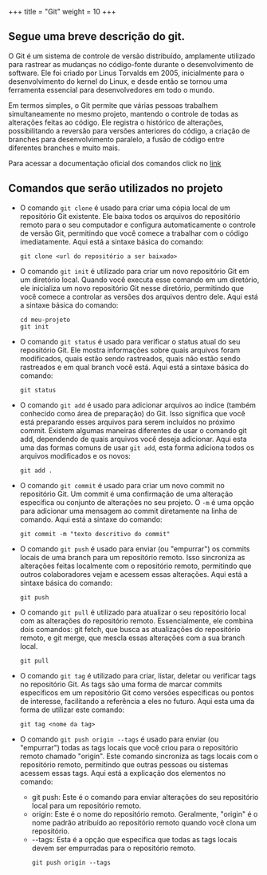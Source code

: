 +++
title = "Git"
weight = 10
+++

## Segue uma breve descrição do git.
O Git é um sistema de controle de versão distribuído, amplamente utilizado para rastrear as mudanças no código-fonte durante o desenvolvimento de software. Ele foi criado por Linus Torvalds em 2005, inicialmente para o desenvolvimento do kernel do Linux, e desde então se tornou uma ferramenta essencial para desenvolvedores em todo o mundo.

Em termos simples, o Git permite que várias pessoas trabalhem simultaneamente no mesmo projeto, mantendo o controle de todas as alterações feitas ao código. Ele registra o histórico de alterações, possibilitando a reversão para versões anteriores do código, a criação de branches para desenvolvimento paralelo, a fusão de código entre diferentes branches e muito mais.

Para acessar a documentação oficial dos comandos click no [link](https://docs.gitlab.com/ee/gitlab-basics/start-using-git.html) 

## Comandos que serão utilizados no projeto

* O comando `git clone` é usado para criar uma cópia local de um repositório Git existente. Ele baixa todos os arquivos do repositório remoto para o seu computador e configura automaticamente o controle de versão Git, permitindo que você comece a trabalhar com o código imediatamente. Aqui está a sintaxe básica do comando:

    ```
    git clone <url do repositório a ser baixado>
    ```
* O comando `git init` é utilizado para criar um novo repositório Git em um diretório local. Quando você executa esse comando em um diretório, ele inicializa um novo repositório Git nesse diretório, permitindo que você comece a controlar as versões dos arquivos dentro dele. Aqui está a sintaxe básica do comando:
    ```
    cd meu-projeto
    git init
    ```
* O comando `git status` é usado para verificar o status atual do seu repositório Git. Ele mostra informações sobre quais arquivos foram modificados, quais estão sendo rastreados, quais não estão sendo rastreados e em qual branch você está. Aqui está a sintaxe básica do comando:
    ```
    git status
    ```
* O comando `git add` é usado para adicionar arquivos ao índice (também conhecido como área de preparação) do Git. Isso significa que você está preparando esses arquivos para serem incluídos no próximo commit. Existem algumas maneiras diferentes de usar o comando git add, dependendo de quais arquivos você deseja adicionar. Aqui esta uma das formas comuns de usar `git add`, esta forma adiciona todos os arquivos modificados e os novos:
    ```
    git add .
    ```
* O comando `git commit` é usado para criar um novo commit no repositório Git. Um commit é uma confirmação de uma alteração específica ou conjunto de alterações no seu projeto. O `-m` é uma opção para adicionar uma mensagem ao commit diretamente na linha de comando. Aqui está a sintaxe do comando:
    ```
    git commit -m "texto descritivo do commit"
    ```
* O comando `git push` é usado para enviar (ou "empurrar") os commits locais de uma branch para um repositório remoto. Isso sincroniza as alterações feitas localmente com o repositório remoto, permitindo que outros colaboradores vejam e acessem essas alterações. Aqui está a sintaxe básica do comando:
    ```
    git push
    ```
* O comando `git pull` é utilizado para atualizar o seu repositório local com as alterações do repositório remoto. Essencialmente, ele combina dois comandos: git fetch, que busca as atualizações do repositório remoto, e git merge, que mescla essas alterações com a sua branch local.
    ```
    git pull
    ```
* O comando `git tag` é utilizado para criar, listar, deletar ou verificar tags no repositório Git. As tags são uma forma de marcar commits específicos em um repositório Git como versões específicas ou pontos de interesse, facilitando a referência a eles no futuro. Aqui esta uma da forma de utilizar este comando:
    ```
    git tag <nome da tag>
    ```
* O comando `git push origin --tags` é usado para enviar (ou "empurrar") todas as tags locais que você criou para o repositório remoto chamado "origin". Este comando sincroniza as tags locais com o repositório remoto, permitindo que outras pessoas ou sistemas acessem essas tags.
Aqui está a explicação dos elementos no comando:

  * git push: Este é o comando para enviar alterações do seu repositório local para um repositório remoto.
  * origin: Este é o nome do repositório remoto. Geralmente, "origin" é o nome padrão atribuído ao repositório remoto quando você clona um repositório.
  * --tags: Esta é a opção que especifica que todas as tags locais devem ser empurradas para o repositório remoto.
    ```
    git push origin --tags
    ```
